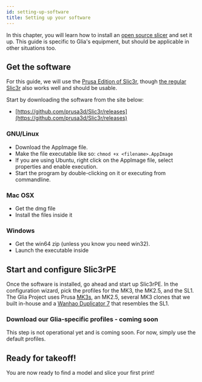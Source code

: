```yaml
---
id: setting-up-software
title: Setting up your software
---
```


In this chapter, you will learn how to install an [open source slicer](https://slic3r.org/) and set it up. This guide is specific to Glia's equipment, but should be applicable in other situations too.

## Get the software
For this guide, we will use the [Prusa Edition of Slic3r](https://www.prusa3d.com/slic3r-prusa-edition/), though [the regular Slic3r](https://slic3r.org) also works well and should be usable.

Start by downloading the software from the site below:
* [https://github.com/prusa3d/Slic3r/releases](https://github.com/prusa3d/Slic3r/releases)

### GNU/Linux
* Download the AppImage file.
* Make the file executable like so: `chmod +x <filename>.AppImage`
* If you are using Ubuntu, right click on the AppImage file, select properties and enable execution.
* Start the program by double-clicking on it or executing from commandline.

### Mac OSX
* Get the dmg file
* Install the files inside it

### Windows
* Get the win64 zip (unless you know you need win32).
* Launch the executable inside

## Start and configure Slic3rPE
Once the software is installed, go ahead and start up Slic3rPE. In the configuration wizard, pick the profiles for the MK3, the MK2.5, and the SL1. The Glia Project uses Prusa [MK3s](https://www.prusa3d.com/original-prusa-i3-mk3/), an MK2.5, several MK3 clones that we built in-house and a [Wanhao Duplicator 7](http://www.wanhao3dprinter.com/Unboxin/ShowArticle.asp?ArticleID=81) that resembles the SL1.

### Download our Glia-specific profiles - coming soon
This step is not operational yet and is coming soon. For now, simply use the default profiles.

## Ready for takeoff!
You are now ready to find a model and slice your first print!